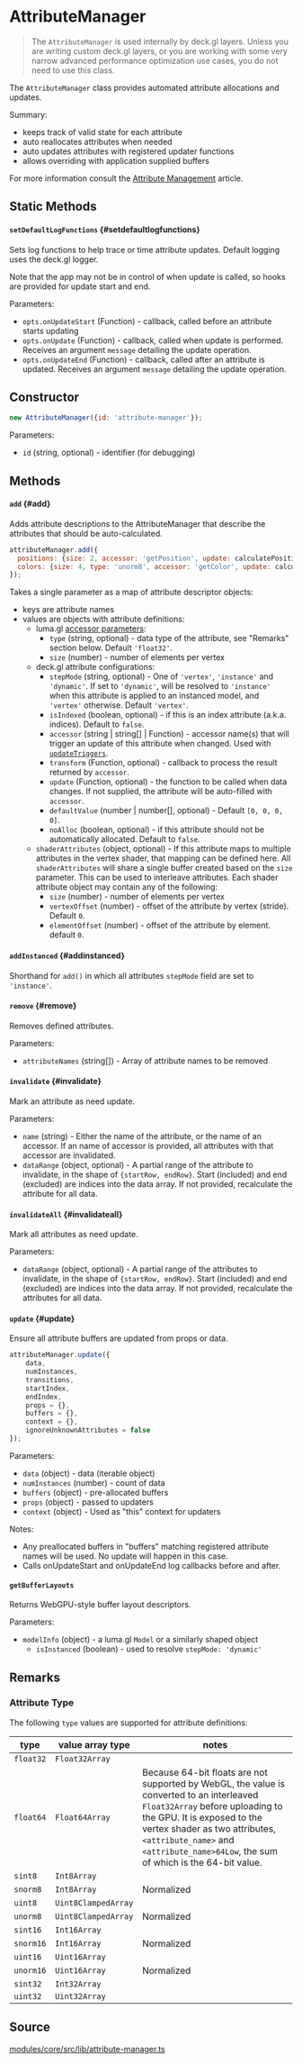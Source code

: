 # AttributeManager

> The `AttributeManager` is used internally by deck.gl layers. Unless you are writing custom deck.gl layers, or you are working with some very narrow advanced performance optimization use cases, you do not need to use this class.

The `AttributeManager` class provides automated attribute allocations and updates.

Summary:

* keeps track of valid state for each attribute
* auto reallocates attributes when needed
* auto updates attributes with registered updater functions
* allows overriding with application supplied buffers

For more information consult the [Attribute Management](../../developer-guide/custom-layers/attribute-management.md) article.


## Static Methods

#### `setDefaultLogFunctions` {#setdefaultlogfunctions}

Sets log functions to help trace or time attribute updates.
Default logging uses the deck.gl logger.

Note that the app may not be in control of when update is called,
so hooks are provided for update start and end.

Parameters:

* `opts.onUpdateStart` (Function) - callback, called before an attribute starts updating
* `opts.onUpdate` (Function) - callback, called when update is performed. Receives an argument `message` detailing the update operation.
* `opts.onUpdateEnd` (Function) - callback, called after an attribute is updated. Receives an argument `message` detailing the update operation.


## Constructor

```js
new AttributeManager({id: 'attribute-manager'});
```

Parameters:

* `id` (string, optional) - identifier (for debugging)


## Methods

#### `add` {#add}

Adds attribute descriptions to the AttributeManager that describe
the attributes that should be auto-calculated.

```js
attributeManager.add({
  positions: {size: 2, accessor: 'getPosition', update: calculatePositions},
  colors: {size: 4, type: 'unorm8', accessor: 'getColor', update: calculateColors}
});
```

Takes a single parameter as a map of attribute descriptor objects:

* keys are attribute names
* values are objects with attribute definitions:
  - luma.gl [accessor parameters](https://luma.gl/docs/api-reference-legacy/classes/accessor):
    * `type` (string, optional) - data type of the attribute, see "Remarks" section below. Default `'float32'`.
    * `size` (number) - number of elements per vertex
  - deck.gl attribute configurations:
    * `stepMode` (string, optional) - One of `'vertex'`, `'instance'` and `'dynamic'`. If set to `'dynamic'`, will be resolved to `'instance'` when this attribute is applied to an instanced model, and `'vertex'` otherwise. Default `'vertex'`.
    * `isIndexed` (boolean, optional) - if this is an index attribute
      (a.k.a. indices). Default to `false`.
    * `accessor` (string | string[] | Function) - accessor name(s) that will
      trigger an update of this attribute when changed. Used with
      [`updateTriggers`](./layer.md#updatetriggers).
    * `transform` (Function, optional) - callback to process the result returned by `accessor`.
    * `update` (Function, optional) - the function to be called when data changes. If not supplied, the attribute will be auto-filled with `accessor`.
    * `defaultValue` (number | number[], optional) - Default `[0, 0, 0, 0]`.
    * `noAlloc` (boolean, optional) - if this attribute should not be
      automatically allocated. Default to `false`.
  - `shaderAttributes` (object, optional) - If this attribute maps to multiple
    attributes in the vertex shader, that mapping can be defined here. All
    `shaderAttributes` will share a single buffer created based on the `size`
    parameter. This can be used to interleave attributes. Each shader attribute object may contain any of the following:
    * `size` (number) - number of elements per vertex
    * `vertexOffset` (number) - offset of the attribute by vertex (stride). Default `0`.
    * `elementOffset` (number) - offset of the attribute by element. default `0`.

#### `addInstanced` {#addinstanced}

Shorthand for `add()` in which all attributes `stepMode` field are set to `'instance'`.


#### `remove` {#remove}

Removes defined attributes.

Parameters:

* `attributeNames` (string[]) - Array of attribute names to be removed


#### `invalidate` {#invalidate}

Mark an attribute as need update.

Parameters:

* `name` (string) - Either the name of the attribute, or the name of an accessor. If an name of accessor is provided, all attributes with that accessor are invalidated.
* `dataRange` (object, optional) - A partial range of the attribute to invalidate, in the shape of `{startRow, endRow}`. Start (included) and end (excluded) are indices into the data array. If not provided, recalculate the  attribute for all data.


#### `invalidateAll` {#invalidateall}

Mark all attributes as need update.

Parameters:

* `dataRange` (object, optional) - A partial range of the attributes to invalidate, in the shape of `{startRow, endRow}`. Start (included) and end (excluded) are indices into the data array. If not provided, recalculate the  attributes for all data.


#### `update` {#update}

Ensure all attribute buffers are updated from props or data.

```js
attributeManager.update({
    data,
    numInstances,
    transitions,
    startIndex,
    endIndex,
    props = {},
    buffers = {},
    context = {},
    ignoreUnknownAttributes = false
});
```

Parameters:

* `data` (object) - data (iterable object)
* `numInstances` (number) - count of data
* `buffers` (object) - pre-allocated buffers
* `props` (object) - passed to updaters
* `context` (object) - Used as "this" context for updaters

Notes:

* Any preallocated buffers in "buffers" matching registered attribute names will be used. No update will happen in this case.
* Calls onUpdateStart and onUpdateEnd log callbacks before and after.

#### `getBufferLayouts`

Returns WebGPU-style buffer layout descriptors.

Parameters:

* `modelInfo` (object) - a luma.gl `Model` or a similarly shaped object
  + `isInstanced` (boolean) - used to resolve `stepMode: 'dynamic'`


## Remarks

### Attribute Type

The following `type` values are supported for attribute definitions:

| type | value array type | notes |
| ---- | ---------------- | ----- |
| `float32` | `Float32Array` | |
| `float64` | `Float64Array` | Because 64-bit floats are not supported by WebGL, the value is converted to an interleaved `Float32Array` before uploading to the GPU. It is exposed to the vertex shader as two attributes, `<attribute_name>` and `<attribute_name>64Low`, the sum of which is the 64-bit value. |
| `sint8`   | `Int8Array`    | |
| `snorm8`  | `Int8Array`    | Normalized |
| `uint8`   | `Uint8ClampedArray` | |
| `unorm8`  | `Uint8ClampedArray` | Normalized |
| `sint16`  | `Int16Array`   | |
| `snorm16` | `Int16Array`   | Normalized |
| `uint16`  | `Uint16Array`  | |
| `unorm16` | `Uint16Array`  | Normalized |
| `sint32`  | `Int32Array`   | |
| `uint32`  | `Uint32Array`   | |

      
## Source

[modules/core/src/lib/attribute-manager.ts](https://github.com/visgl/deck.gl/blob/master/modules/core/src/lib/attribute/attribute-manager.ts)
